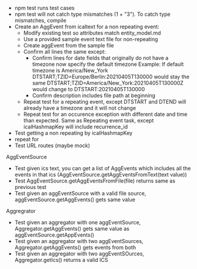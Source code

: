 - npm test runs test cases
- npm test will not catch type mismatches (1 + "3"). To catch type mismatches, compile
- Create an AggEvent from icaltext for a non repeating event:
  - Modify existing test so attributes match entity_model.md
  - Use a provided sample event text file for non-repeating
  - Create aggEvent from the sample file
  - Confirm all lines the same except:
    - Confirm lines for date fields that originally do not have a timezone now specify the default timezone
      Example: If default timezone is America/New_York
      DTSTART;TZID=Europe/Berlin:20210405T130000 would stay the same
      DTSTART;TZID=America/New_York:20210405T130000Z would change to DTSTART:20210405T130000
    - Confirm description includes file path at beginning
  - Repeat test for a repeating event, except DTSTART and DTEND will already have a timezone and it will not change
  - Repeat test for an occurence exception with different date and time than expected. Same as Repeating event task, except icalHashmapKey will include recurrence_id
- Test getting a non repeating by icalHashmapKey
- repeat for
- Test URL routes (maybe mock)

AggEventSource

- Test given ics text, you can get a list of AggEvents which includes all the events in that ics (AggEventSource.getAggEventsFromText(text value))
- Test AggEventSource.getAggEventsFromFile(file) returns same as previous test
- Test given an aggEventSource with a valid file source, aggEventSource.getAggEvents() gets same value

Aggregrator

- Test given an aggregator with one aggEventSource, Aggregator.getAggEvents() gets same value as aggEventSource.getAppEvents()
- Test given an aggregator with two aggEventSources, Aggregator.getAggEvents() gets events from both
- Test given an aggregator with two aggEventSOurces, Aggregator.getIcs() returns a valid ICS
